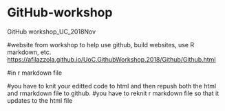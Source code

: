 # GitHub-workshop
GitHub workshop_UC_2018Nov

#website from workshop to help use github, build websites, use R markdown, etc.
https://afilazzola.github.io/UoC.GithubWorkshop.2018/Github/Github.html

#in r markdown file

#you have to knit your editted code to html and then repush both the html and rmarkdown file to github. 
#you have to reknit r markdown file so that it updates to the html file 

